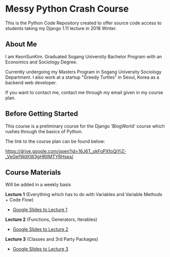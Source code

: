# Messy Python Crash Course

This is the Python Code Repository created to offer source code access to students taking my Django 1.11 lecture in 2018 Winter.

## About Me

I am KeonSunKim. Graduated Sogang University Bachelor Program with an Economics and Sociology Degree. 

Currently undergoing my Masters Program in Sogang University Sociology Department. I also work at a startup "Greedy Turtles" in Seoul, Korea as a backend web developer. 

If you want to contact me, contact me through my email given in my course plan.

## Before Getting Started

This course is a preliminary course for the Django 'BlogWorld' course which rushes through the basics of Python.

The link to the course plan can be found below:

https://drive.google.com/open?id=16J6T_okFoPXfoQiYjZ-_VeGefWdXW3gHRIIMTYRHsps/ 


## Course Materials 

Will be added in a weekly basis


**Lecture 1** (Everything which has to do with Variables and Variable Methods + Code Flow)

- [Google Slides to Lecture 1](https://drive.google.com/open?id=1asBgTw0xXlBp8jMvy_w0rKojXnqDPUfmgqJYYuAPYbo/)



**Lecture 2** (Functions, Generators, Iterables)

- [Google Slides to Lecture 2](https://drive.google.com/open?id=1DjtGs3Zd3nF7PkQSil5tgq_OMhbk3XNqd70Dx3D4KhQ/)

**Lecture 3** (Classes and 3rd Party Packages)

- [Google Slides to Lecture 3](https://drive.google.com/open?id=1uIZy3TQ-AG42hxwqjBmpibas0hdZ483j-EPpLz0Ymwk/)

